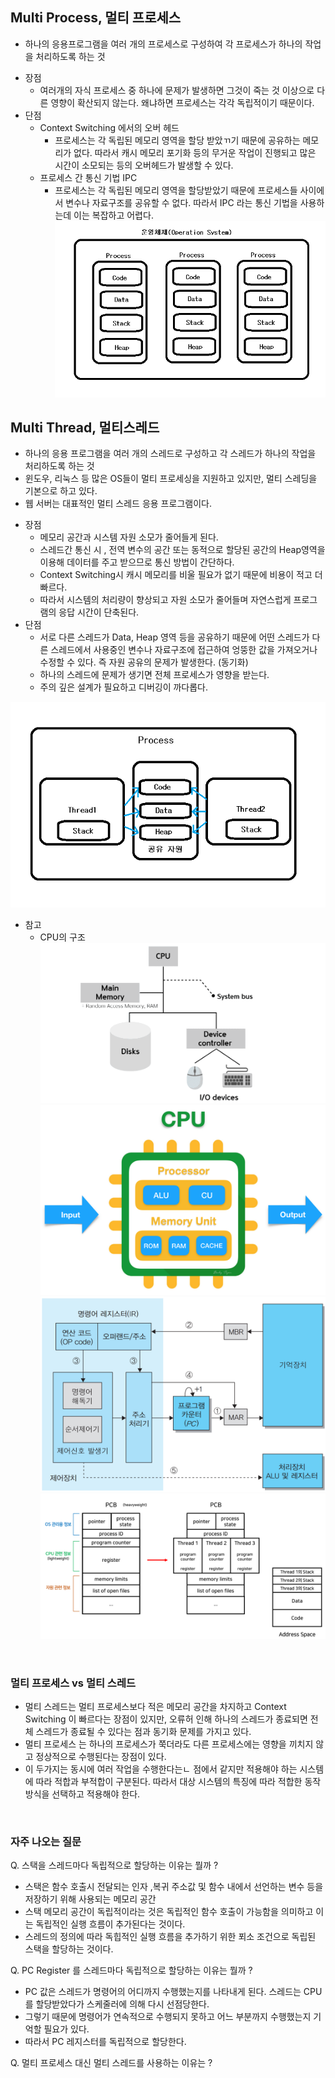 ## Multi Process, 멀티 프로세스
- 하나의 응용프로그램을 여러 개의 프로세스로 구성하여 각 프로세스가 하나의 작업을 처리하도록 하는 것
* 장점
    - 여러개의 자식 프로세스 중 하나에 문제가 발생하면 그것이 죽는 것 이상으로 다른 영향이 확산되지 않는다. 왜냐하면 프로세스는 각각 독립적이기 때문이다.
* 단점
    - Context Switching 에서의 오버 헤드 
      -  프로세스는 각 독립된 메모리 영역을 할당 받았ㄲ기 때문에 공유하는 메모리가 없다. 따라서 캐시 메모리 포기화 등의 무거운 작업이 진행되고 많은 시간이 소모되는 등의 오버헤드가 발생할 수 있다.
    - 프로세스 간 통신 기법 IPC
      - 프로세스는 각 독립된 메모리 영역을 할당받았기 때문에 프로세스들 사이에서 변수나 자료구조를 공유할 수 없다. 따라서  IPC 라는 통신 기법을 사용하는데 이는 복잡하고 어렵다. <br>
![img_12.png](img_12.png)

## Multi Thread, 멀티스레드
- 하나의 응용 프로그램을 여러 개의 스레드로 구성하고 각 스레드가 하나의 작업을 처리하도록 하는 것
- 윈도우, 리눅스 등 많은  OS들이 멀티 프로세싱을 지원하고 있지만, 멀티 스레딩을 기본으로 하고 있다.
- 웹 서버는 대표적인 멀티 스레드 응용 프로그램이다.
* 장점
   - 메모리 공간과 시스템 자원 소모가 줄어들게 된다.
   - 스레드간 통신 시 , 전역 변수의 공간 또는 동적으로 할당된 공간의 Heap영역을 이용해 데이터를 주고 받으므로 통신 방법이 간단하다.
   - Context Switching시 캐시 메모리를 비울 필요가 없기 때문에 비용이 적고 더 빠르다.
   - 따라서 시스템의 처리량이 향상되고 자원 소모가 줄어들며 자연스럽게 프로그램의 응답 시간이 단축된다.
* 단점
  - 서로 다른 스레드가 Data, Heap 영역 등을 공유하기 때문에 어떤 스레드가 다른 스레드에서 사용중인 변수나 자료구조에 접근하여 엉뚱한 값을 가져오거나 수정할 수 있다. 즉 자원 공유의 문제가 발생한다. (동기화)
  - 하나의 스레드에 문제가 생기면 전체 프로세스가 영향을 받는다.
  - 주의 깊은 설계가 필요하고 디버깅이 까다롭다.

![img_13.png](img_13.png)

* 참고
  - CPU의 구조
  ![img_16.png](img_16.png)
  ![img_14.png](img_14.png)
  ![img_15.png](img_15.png)
  ![img_11.png](img_11.png)

<br>

### 멀티 프로세스 vs 멀티 스레드
- 멀티 스레드는 멀티 프로세스보다 적은 메모리 공간을 차지하고 Context Switching 이 빠르다는 장점이 있지만, 오류허 인해 하나의 스레드가 종료되면 전체 스레드가 종료될 수 있다는 점과 동기화 문제를 가지고 있다.
- 멀티 프로세스 는 하나의 프로세스가 쭉더라도 다른 프로세스에는 영향을 끼치지 않고 정상적으로 수행된다는 장점이 있다.
-  이 두가지는 동시에 여러 작업을 수행한다는ㄴ 점에서 같지만 적용해야 하는 시스템에 따라 적합과 부적합이 구분된다. 따라서 대상 시스템의 특징에 따라 적합한  동작 방식을 선택하고 적용해야 한다.

<br>

### 자주 나오는 질문
Q. 스택을 스레드마다 독립적으로 할당하는 이유는 뭘까 ? 
- 스택은 함수 호출시 전달되는 인자 ,복귀 주소값 및 함수 내에서 선언하는 변수 등을 저장하기 위해 사용되는 메모리 공간
- 스택 메모리 공간이 독립적이라는 것은 독립적인 함수 호출이 가능함을 의미하고 이는 독립적인 실행 흐름이 추가된다는 것이다.
- 스레드의 정의에 따라 독힙적인 실행 흐름을 추가하기 위한 푀소 조건으로 독립된 스택을 할당하는 것이다.

Q. PC Register 를 스레드마다 독립적으로 할당하는 이유는 뭘까 ?
- PC 값은 스레드가 명령어의 어디까지 수행했는지를 나타내게 된다. 스레드는 CPU를 할당받았다가 스케줄러에 의해 다시 선점당한다.
- 그렇기 때문에 명령어가 연속적으로 수행되지 못하고 어느 부분까지 수행했는지 기억할 필요가 있다. 
- 따라서  PC 레지스터를 독립적으로 할당한다.


Q. 멀티 프로세스 대신 멀티 스레드를 사용하는 이유는 ?



